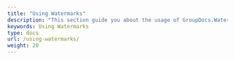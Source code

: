 ```yaml
---
title: "Using Watermarks"
description: "This section guide you about the usage of GroupDocs.Watermark API which is a part of Conholdate.Total for .NET."
keywords: Using Watermarks
type: docs
url: /using-watermarks/
weight: 20
---
```





